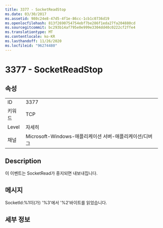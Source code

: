 ```yaml
---
title: 3377 - SocketReadStop
ms.date: 03/30/2017
ms.assetid: 980c24e8-47d5-4f1e-86cc-1cb1c0736d19
ms.openlocfilehash: 813f2690754754ebf7be286f1eda27fa204880cd
ms.sourcegitcommit: bc293b14af795e0e999e3304dd40c0222cf2ffe4
ms.translationtype: MT
ms.contentlocale: ko-KR
ms.lasthandoff: 11/26/2020
ms.locfileid: "96274480"
---
```

# <a name="3377---socketreadstop"></a>3377 - SocketReadStop

## <a name="properties"></a>속성  
  
|||  
|-|-|  
|ID|3377|  
|키워드|TCP|  
|Level|자세히|  
|채널|Microsoft-Windows-애플리케이션 서버-애플리케이션/디버그|  
  
## <a name="description"></a>Description  

 이 이벤트는 SocketRead가 중지되면 내보내집니다.  
  
## <a name="message"></a>메시지  

 SocketId:%1이(가) '%3'에서 '%2'바이트를 읽었습니다.  
  
## <a name="details"></a>세부 정보
